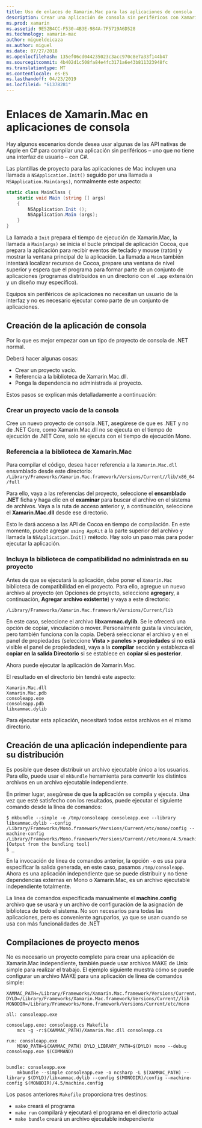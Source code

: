 ```yaml
---
title: Uso de enlaces de Xamarin.Mac para las aplicaciones de consola
description: Crear una aplicación de consola sin periféricos con Xamarin.Mac para tener acceso a las API de macOS nativo.
ms.prod: xamarin
ms.assetid: 9E52B4CC-F530-4B3E-984A-7F5719A6D528
ms.technology: xamarin-mac
author: migueldeicaza
ms.author: miguel
ms.date: 07/27/2018
ms.openlocfilehash: 135ef06cd044235023c3acc970c8e7a33f144b47
ms.sourcegitcommit: 4b402d1c508fa84e4fc3171a6e43b811323948fc
ms.translationtype: MT
ms.contentlocale: es-ES
ms.lasthandoff: 04/23/2019
ms.locfileid: "61378281"
---
```

# <a name="xamarinmac-bindings-in-console-apps"></a>Enlaces de Xamarin.Mac en aplicaciones de consola

Hay algunos escenarios donde desea usar algunas de las API nativas de Apple en C# para compilar una aplicación sin periféricos &ndash; uno que no tiene una interfaz de usuario &ndash; con C#.

Las plantillas de proyecto para las aplicaciones de Mac incluyen una llamada a `NSApplication.Init()` seguido por una llamada a `NSApplication.Main(args)`, normalmente este aspecto:

```csharp
static class MainClass {
    static void Main (string [] args)
    {
        NSApplication.Init ();
        NSApplication.Main (args);
    }
}
```

La llamada a `Init` prepara el tiempo de ejecución de Xamarin.Mac, la llamada a `Main(args)` se inicia el bucle principal de aplicación Cocoa, que prepara la aplicación para recibir eventos de teclado y mouse (ratón) y mostrar la ventana principal de la aplicación.   La llamada a `Main` también intentará localizar recursos de Cocoa, prepare una ventana de nivel superior y espera que el programa para formar parte de un conjunto de aplicaciones (programas distribuidos en un directorio con el `.app` extensión y un diseño muy específico).

Equipos sin periféricos de aplicaciones no necesitan un usuario de la interfaz y no es necesario ejecutar como parte de un conjunto de aplicaciones.

## <a name="creating-the-console-app"></a>Creación de la aplicación de consola

Por lo que es mejor empezar con un tipo de proyecto de consola de .NET normal.

Deberá hacer algunas cosas:

- Crear un proyecto vacío.
- Referencia a la biblioteca de Xamarin.Mac.dll.
- Ponga la dependencia no administrada al proyecto.

Estos pasos se explican más detalladamente a continuación:

### <a name="create-an-empty-console-project"></a>Crear un proyecto vacío de la consola

Cree un nuevo proyecto de consola .NET, asegúrese de que es .NET y no de .NET Core, como Xamarin.Mac.dll no se ejecuta en el tiempo de ejecución de .NET Core, solo se ejecuta con el tiempo de ejecución Mono.

### <a name="reference-the-xamarinmac-library"></a>Referencia a la biblioteca de Xamarin.Mac

Para compilar el código, desea hacer referencia a la `Xamarin.Mac.dll` ensamblado desde este directorio: `/Library/Frameworks/Xamarin.Mac.framework/Versions/Current//lib/x86_64/full`

Para ello, vaya a las referencias del proyecto, seleccione el **ensamblado .NET** ficha y haga clic en el **examinar** para buscar el archivo en el sistema de archivos.  Vaya a la ruta de acceso anterior y, a continuación, seleccione el **Xamarin.Mac.dll** desde ese directorio.

Esto le dará acceso a las API de Cocoa en tiempo de compilación.   En este momento, puede agregar `using AppKit` a la parte superior del archivo y llamada la `NSApplication.Init()` método.   Hay solo un paso más para poder ejecutar la aplicación.

### <a name="bring-the-unmanaged-support-library-into-your-project"></a>Incluya la biblioteca de compatibilidad no administrada en su proyecto

Antes de que se ejecutará la aplicación, debe poner el `Xamarin.Mac` biblioteca de compatibilidad en el proyecto.   Para ello, agregue un nuevo archivo al proyecto (en Opciones de proyecto, seleccione **agregar**y, a continuación, **Agregar archivo existente**) y vaya a este directorio:

`/Library/Frameworks/Xamarin.Mac.framework/Versions/Current/lib`

En este caso, seleccione el archivo **libxammac.dylib**.   Se le ofrecerá una opción de copiar, vinculación o mover.   Personalmente gusta la vinculación, pero también funciona con la copia.    Deberá seleccionar el archivo y en el panel de propiedades (seleccione **Vista > paneles > propiedades** si no está visible el panel de propiedades), vaya a la **compilar** sección y establezca el **copiar en la salida Directorio** si se establece en **copiar si es posterior**.

Ahora puede ejecutar la aplicación de Xamarin.Mac.

El resultado en el directorio bin tendrá este aspecto:

```
Xamarin.Mac.dll
Xamarin.Mac.pdb
consoleapp.exe
consoleapp.pdb
libxammac.dylib
```

Para ejecutar esta aplicación, necesitará todos estos archivos en el mismo directorio.

## <a name="building-a-standalone-application-for-distribution"></a>Creación de una aplicación independiente para su distribución

Es posible que desee distribuir un archivo ejecutable único a los usuarios.  Para ello, puede usar el `mkbundle` herramienta para convertir los distintos archivos en un archivo ejecutable independiente.

En primer lugar, asegúrese de que la aplicación se compila y ejecuta.   Una vez que esté satisfecho con los resultados, puede ejecutar el siguiente comando desde la línea de comandos:

```
$ mkbundle --simple -o /tmp/consoleapp consoleapp.exe --library libxammac.dylib --config /Library/Frameworks/Mono.framework/Versions/Current/etc/mono/config --machine-config /Library/Frameworks/Mono.framework/Versions/Current//etc/mono/4.5/machine.config
[Output from the bundling tool]
$ _
```

En la invocación de línea de comandos anterior, la opción `-o` es usa para especificar la salida generada, en este caso, pasamos `/tmp/consoleapp`.   Ahora es una aplicación independiente que se puede distribuir y no tiene dependencias externas en Mono o Xamarin.Mac, es un archivo ejecutable independiente totalmente.

La línea de comandos especificada manualmente el **machine.config** archivo que se usará y un archivo de configuración de la asignación de biblioteca de todo el sistema.   No son necesarios para todas las aplicaciones, pero es conveniente agruparlos, ya que se usan cuando se usa con más funcionalidades de .NET

## <a name="project-less-builds"></a>Compilaciones de proyecto menos

No es necesario un proyecto completo para crear una aplicación de Xamarin.Mac independiente, también puede usar archivos MAKE de Unix simple para realizar el trabajo.   El ejemplo siguiente muestra cómo se puede configurar un archivo MAKE para una aplicación de línea de comandos simple:

```
XAMMAC_PATH=/Library/Frameworks/Xamarin.Mac.framework/Versions/Current//lib/x86_64/full/
DYLD=/Library/Frameworks/Xamarin.Mac.framework/Versions/Current//lib
MONODIR=/Library/Frameworks/Mono.framework/Versions/Current/etc/mono

all: consoleapp.exe

consoelapp.exe: consoleapp.cs Makefile
    mcs -g -r:$(XAMMAC_PATH)/Xamarin.Mac.dll consoleapp.cs
    
run: consoleapp.exe
    MONO_PATH=$(XAMMAC_PATH) DYLD_LIBRARY_PATH=$(DYLD) mono --debug consoleapp.exe $(COMMAND)


bundle: consoleapp.exe
    mkbundle --simple consoleapp.exe -o ncsharp -L $(XAMMAC_PATH) --library $(DYLD)/libxammac.dylib --config $(MONODIR)/config --machine-config $(MONODIR)/4.5/machine.config
```

Los pasos anteriores `Makefile` proporciona tres destinos:

- `make` creará el programa
- `make run` compilará y ejecutará el programa en el directorio actual
- `make bundle` creará un archivo ejecutable independiente
